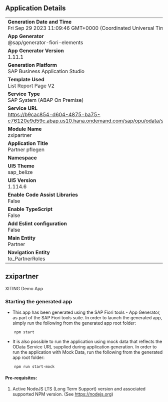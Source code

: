 ## Application Details
|               |
| ------------- |
|**Generation Date and Time**<br>Fri Sep 29 2023 11:09:46 GMT+0000 (Coordinated Universal Time)|
|**App Generator**<br>@sap/generator-fiori-elements|
|**App Generator Version**<br>1.11.1|
|**Generation Platform**<br>SAP Business Application Studio|
|**Template Used**<br>List Report Page V2|
|**Service Type**<br>SAP System (ABAP On Premise)|
|**Service URL**<br>https://b9cac854-d604-4875-ba75-c76120e9d59c.abap.us10.hana.ondemand.com/sap/opu/odata/sap/ZXI_PARTNER_O2_UI
|**Module Name**<br>zxipartner|
|**Application Title**<br>Partner pflegen|
|**Namespace**<br>|
|**UI5 Theme**<br>sap_belize|
|**UI5 Version**<br>1.114.6|
|**Enable Code Assist Libraries**<br>False|
|**Enable TypeScript**<br>False|
|**Add Eslint configuration**<br>False|
|**Main Entity**<br>Partner|
|**Navigation Entity**<br>to_PartnerRoles|

## zxipartner

XITING Demo App

### Starting the generated app

-   This app has been generated using the SAP Fiori tools - App Generator, as part of the SAP Fiori tools suite.  In order to launch the generated app, simply run the following from the generated app root folder:

```
    npm start
```

- It is also possible to run the application using mock data that reflects the OData Service URL supplied during application generation.  In order to run the application with Mock Data, run the following from the generated app root folder:

```
    npm run start-mock
```

#### Pre-requisites:

1. Active NodeJS LTS (Long Term Support) version and associated supported NPM version.  (See https://nodejs.org)


